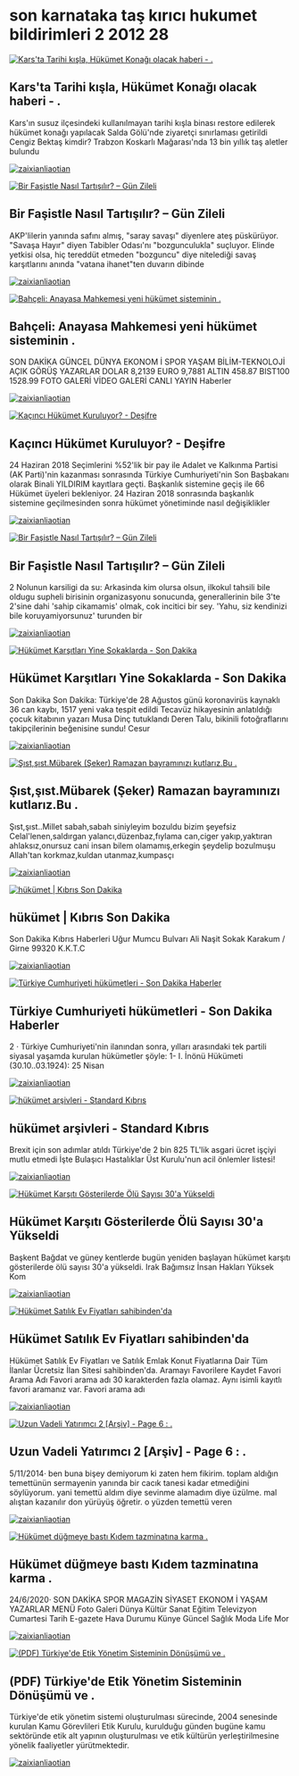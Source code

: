 # son karnataka taş kırıcı hukumet bildirimleri 2 2012 28
<a href="https://mnn.zoosnet.net/LR/Chatpre.aspx?id=MNN94995150&p=https://topgrinding.com/" target="_blank">![Kars'ta Tarihi kışla, Hükümet Konağı olacak haberi - .](https://github.com/technlg/images/blob/main/12.jpg)</a>
## Kars'ta Tarihi kışla, Hükümet Konağı olacak haberi - .
Kars'ın susuz ilçesindeki kullanılmayan tarihi kışla binası restore edilerek hükümet konağı yapılacak Salda Gölü'nde ziyaretçi sınırlaması getirildi Cengiz Bektaş kimdir? Trabzon Koskarlı Mağarası'nda 13 bin yıllık taş aletler bulundu
<a href="https://mnn.zoosnet.net/LR/Chatpre.aspx?id=MNN94995150&p=https://topgrinding.com/" target="_blank"><img src="https://github.com/technlg/images/raw/main/chat11.jpg" alt="zaixianliaotian"/></a><a href="//whatsapp.shibangsoft.com/WhatsApp.php" ><img src="https://github.com/technlg/images/raw/main/chat11.png" alt=""></a>
<a href="https://mnn.zoosnet.net/LR/Chatpre.aspx?id=MNN94995150&p=https://topgrinding.com/" target="_blank">![Bir Faşistle Nasıl Tartışılır? – Gün Zileli](https://github.com/technlg/images/blob/main/25.jpg)</a>
## Bir Faşistle Nasıl Tartışılır? – Gün Zileli
AKP'lilerin yanında safını almış, "saray savaşı" diyenlere ateş püskürüyor. "Savaşa Hayır" diyen Tabibler Odası'nı "bozgunculukla" suçluyor. Elinde yetkisi olsa, hiç tereddüt etmeden "bozguncu" diye nitelediği savaş karşıtlarını anında "vatana ihanet"ten duvarın dibinde 
<a href="https://mnn.zoosnet.net/LR/Chatpre.aspx?id=MNN94995150&p=https://topgrinding.com/" target="_blank"><img src="https://github.com/technlg/images/raw/main/chat11.jpg" alt="zaixianliaotian"/></a><a href="//whatsapp.shibangsoft.com/WhatsApp.php" ><img src="https://github.com/technlg/images/raw/main/chat11.png" alt=""></a>
<a href="https://mnn.zoosnet.net/LR/Chatpre.aspx?id=MNN94995150&p=https://topgrinding.com/" target="_blank">![Bahçeli: Anayasa Mahkemesi yeni hükümet sisteminin .](https://github.com/technlg/images/blob/main/56.jpg)</a>
## Bahçeli: Anayasa Mahkemesi yeni hükümet sisteminin .
SON DAKİKA GÜNCEL DÜNYA EKONOM İ SPOR YAŞAM BİLİM-TEKNOLOJİ AÇIK GÖRÜŞ YAZARLAR DOLAR 8,2139 EURO 9,7881 ALTIN 458.87 BIST100 1528.99 FOTO GALERİ VİDEO GALERİ CANLI YAYIN Haberler 
<a href="https://mnn.zoosnet.net/LR/Chatpre.aspx?id=MNN94995150&p=https://topgrinding.com/" target="_blank"><img src="https://github.com/technlg/images/raw/main/chat11.jpg" alt="zaixianliaotian"/></a><a href="//whatsapp.shibangsoft.com/WhatsApp.php" ><img src="https://github.com/technlg/images/raw/main/chat11.png" alt=""></a>
<a href="https://mnn.zoosnet.net/LR/Chatpre.aspx?id=MNN94995150&p=https://topgrinding.com/" target="_blank">![Kaçıncı Hükümet Kuruluyor? - Deşifre](https://github.com/technlg/images/blob/main/44.jpg)</a>
## Kaçıncı Hükümet Kuruluyor? - Deşifre
24 Haziran 2018 Seçimlerini %52'lik bir pay ile Adalet ve Kalkınma Partisi (AK Parti)'nin kazanması sonrasında Türkiye Cumhuriyeti'nin Son Başbakanı olarak Binali YILDIRIM kayıtlara geçti. Başkanlık sistemine geçiş ile 66 Hükümet üyeleri bekleniyor. 24 Haziran 2018 sonrasında başkanlık sistemine geçilmesinden sonra hükümet yönetiminde nasıl değişiklikler 
<a href="https://mnn.zoosnet.net/LR/Chatpre.aspx?id=MNN94995150&p=https://topgrinding.com/" target="_blank"><img src="https://github.com/technlg/images/raw/main/chat11.jpg" alt="zaixianliaotian"/></a><a href="//whatsapp.shibangsoft.com/WhatsApp.php" ><img src="https://github.com/technlg/images/raw/main/chat11.png" alt=""></a>
<a href="https://mnn.zoosnet.net/LR/Chatpre.aspx?id=MNN94995150&p=https://topgrinding.com/" target="_blank">![Bir Faşistle Nasıl Tartışılır? – Gün Zileli](https://github.com/technlg/images/blob/main/16.jpg)</a>
## Bir Faşistle Nasıl Tartışılır? – Gün Zileli
2 Nolunun karsiligi da su: Arkasinda kim olursa olsun, ilkokul tahsili bile oldugu supheli birisinin organizasyonu sonucunda, generallerinin bile 3'te 2'sine dahi 'sahip cikamamis' olmak, cok incitici bir sey. 'Yahu, siz kendinizi bile koruyamiyorsunuz' turunden bir
<a href="https://mnn.zoosnet.net/LR/Chatpre.aspx?id=MNN94995150&p=https://topgrinding.com/" target="_blank"><img src="https://github.com/technlg/images/raw/main/chat11.jpg" alt="zaixianliaotian"/></a><a href="//whatsapp.shibangsoft.com/WhatsApp.php" ><img src="https://github.com/technlg/images/raw/main/chat11.png" alt=""></a>
<a href="https://mnn.zoosnet.net/LR/Chatpre.aspx?id=MNN94995150&p=https://topgrinding.com/" target="_blank">![Hükümet Karşıtları Yine Sokaklarda - Son Dakika](https://github.com/technlg/images/blob/main/1.jpg)</a>
## Hükümet Karşıtları Yine Sokaklarda - Son Dakika
Son Dakika Son Dakika: Türkiye'de 28 Ağustos günü koronavirüs kaynaklı 36 can kaybı, 1517 yeni vaka tespit edildi Tecavüz hikayesinin anlatıldığı çocuk kitabının yazarı Musa Dinç tutuklandı Deren Talu, bikinili fotoğraflarını takipçilerinin beğenisine sundu! Cesur 
<a href="https://mnn.zoosnet.net/LR/Chatpre.aspx?id=MNN94995150&p=https://topgrinding.com/" target="_blank"><img src="https://github.com/technlg/images/raw/main/chat11.jpg" alt="zaixianliaotian"/></a><a href="//whatsapp.shibangsoft.com/WhatsApp.php" ><img src="https://github.com/technlg/images/raw/main/chat11.png" alt=""></a>
<a href="https://mnn.zoosnet.net/LR/Chatpre.aspx?id=MNN94995150&p=https://topgrinding.com/" target="_blank">![Şıst,şıst.Mübarek (Şeker) Ramazan bayramınızı kutlarız.Bu .](https://github.com/technlg/images/blob/main/4.jpg)</a>
## Şıst,şıst.Mübarek (Şeker) Ramazan bayramınızı kutlarız.Bu .
Şıst,şıst..Millet sabah,sabah siniyleyim bozuldu bizim şeyefsiz Celal'lenen,saldırgan yalancı,düzenbaz,fıylama can,ciger yakıp,yaktıran ahlaksız,onursuz cani insan bilem olamamış,erkegin şeydelip bozulmuşu Allah'tan korkmaz,kuldan utanmaz,kumpasçı
<a href="https://mnn.zoosnet.net/LR/Chatpre.aspx?id=MNN94995150&p=https://topgrinding.com/" target="_blank"><img src="https://github.com/technlg/images/raw/main/chat11.jpg" alt="zaixianliaotian"/></a><a href="//whatsapp.shibangsoft.com/WhatsApp.php" ><img src="https://github.com/technlg/images/raw/main/chat11.png" alt=""></a>
<a href="https://mnn.zoosnet.net/LR/Chatpre.aspx?id=MNN94995150&p=https://topgrinding.com/" target="_blank">![hükümet | Kıbrıs Son Dakika](https://github.com/technlg/images/blob/main/3.jpg)</a>
## hükümet | Kıbrıs Son Dakika
Son Dakika Kıbrıs Haberleri Uğur Mumcu Bulvarı Ali Naşit Sokak Karakum / Girne 99320 K.K.T.C
<a href="https://mnn.zoosnet.net/LR/Chatpre.aspx?id=MNN94995150&p=https://topgrinding.com/" target="_blank"><img src="https://github.com/technlg/images/raw/main/chat11.jpg" alt="zaixianliaotian"/></a><a href="//whatsapp.shibangsoft.com/WhatsApp.php" ><img src="https://github.com/technlg/images/raw/main/chat11.png" alt=""></a>
<a href="https://mnn.zoosnet.net/LR/Chatpre.aspx?id=MNN94995150&p=https://topgrinding.com/" target="_blank">![Türkiye Cumhuriyeti hükümetleri - Son Dakika Haberler](https://github.com/technlg/images/blob/main/22.jpg)</a>
## Türkiye Cumhuriyeti hükümetleri - Son Dakika Haberler
2 · Türkiye Cumhuriyeti'nin ilanından sonra, yılları arasındaki tek partili siyasal yaşamda kurulan hükümetler şöyle: 1- I. İnönü Hükümeti (30.10..03.1924): 25 Nisan 
<a href="https://mnn.zoosnet.net/LR/Chatpre.aspx?id=MNN94995150&p=https://topgrinding.com/" target="_blank"><img src="https://github.com/technlg/images/raw/main/chat11.jpg" alt="zaixianliaotian"/></a><a href="//whatsapp.shibangsoft.com/WhatsApp.php" ><img src="https://github.com/technlg/images/raw/main/chat11.png" alt=""></a>
<a href="https://mnn.zoosnet.net/LR/Chatpre.aspx?id=MNN94995150&p=https://topgrinding.com/" target="_blank">![hükümet arşivleri - Standard Kıbrıs](https://github.com/technlg/images/blob/main/58.jpg)</a>
## hükümet arşivleri - Standard Kıbrıs
Brexit için son adımlar atıldı Türkiye'de 2 bin 825 TL'lik asgari ücret işçiyi mutlu etmedi İşte Bulaşıcı Hastalıklar Üst Kurulu'nun acil önlemler listesi!
<a href="https://mnn.zoosnet.net/LR/Chatpre.aspx?id=MNN94995150&p=https://topgrinding.com/" target="_blank"><img src="https://github.com/technlg/images/raw/main/chat11.jpg" alt="zaixianliaotian"/></a><a href="//whatsapp.shibangsoft.com/WhatsApp.php" ><img src="https://github.com/technlg/images/raw/main/chat11.png" alt=""></a>
<a href="https://mnn.zoosnet.net/LR/Chatpre.aspx?id=MNN94995150&p=https://topgrinding.com/" target="_blank">![Hükümet Karşıtı Gösterilerde Ölü Sayısı 30'a Yükseldi](https://github.com/technlg/images/blob/main/64.jpg)</a>
## Hükümet Karşıtı Gösterilerde Ölü Sayısı 30'a Yükseldi
Başkent Bağdat ve güney kentlerde bugün yeniden başlayan hükümet karşıtı gösterilerde ölü sayısı 30'a yükseldi. Irak Bağımsız İnsan Hakları Yüksek Kom
<a href="https://mnn.zoosnet.net/LR/Chatpre.aspx?id=MNN94995150&p=https://topgrinding.com/" target="_blank"><img src="https://github.com/technlg/images/raw/main/chat11.jpg" alt="zaixianliaotian"/></a><a href="//whatsapp.shibangsoft.com/WhatsApp.php" ><img src="https://github.com/technlg/images/raw/main/chat11.png" alt=""></a>
<a href="https://mnn.zoosnet.net/LR/Chatpre.aspx?id=MNN94995150&p=https://topgrinding.com/" target="_blank">![Hükümet Satılık Ev Fiyatları sahibinden'da](https://github.com/technlg/images/blob/main/8.jpg)</a>
## Hükümet Satılık Ev Fiyatları sahibinden'da
Hükümet Satılık Ev Fiyatları ve Satılık Emlak Konut Fiyatlarına Dair Tüm İlanlar Ücretsiz İlan Sitesi sahibinden'da. Aramayı Favorilere Kaydet Favori Arama Adı Favori arama adı 30 karakterden fazla olamaz. Aynı isimli kayıtlı favori aramanız var. Favori arama adı
<a href="https://mnn.zoosnet.net/LR/Chatpre.aspx?id=MNN94995150&p=https://topgrinding.com/" target="_blank"><img src="https://github.com/technlg/images/raw/main/chat11.jpg" alt="zaixianliaotian"/></a><a href="//whatsapp.shibangsoft.com/WhatsApp.php" ><img src="https://github.com/technlg/images/raw/main/chat11.png" alt=""></a>
<a href="https://mnn.zoosnet.net/LR/Chatpre.aspx?id=MNN94995150&p=https://topgrinding.com/" target="_blank">![Uzun Vadeli Yatırımcı 2 [Arşiv] - Page 6 : .](https://github.com/technlg/images/blob/main/36.jpg)</a>
## Uzun Vadeli Yatırımcı 2 [Arşiv] - Page 6 : .
5/11/2014· ben buna bişey demiyorum ki zaten hem fikirim. toplam aldığın temettünün sermayenin yanında bir cacık tanesi kadar etmediğini söylüyorum. yani temettü aldım diye sevinme alamadım diye üzülme. mal alıştan kazanılır don yürüyüş öğretir. o yüzden temettü veren
<a href="https://mnn.zoosnet.net/LR/Chatpre.aspx?id=MNN94995150&p=https://topgrinding.com/" target="_blank"><img src="https://github.com/technlg/images/raw/main/chat11.jpg" alt="zaixianliaotian"/></a><a href="//whatsapp.shibangsoft.com/WhatsApp.php" ><img src="https://github.com/technlg/images/raw/main/chat11.png" alt=""></a>
<a href="https://mnn.zoosnet.net/LR/Chatpre.aspx?id=MNN94995150&p=https://topgrinding.com/" target="_blank">![Hükümet düğmeye bastı Kıdem tazminatına karma .](https://github.com/technlg/images/blob/main/22.jpg)</a>
## Hükümet düğmeye bastı Kıdem tazminatına karma .
24/6/2020· SON DAKİKA SPOR MAGAZİN SİYASET EKONOM İ YAŞAM YAZARLAR MENÜ Foto Galeri Dünya Kültür Sanat Eğitim Televizyon Cumartesi Tarih E-gazete Hava Durumu Künye Güncel Sağlık Moda Life Mor 
<a href="https://mnn.zoosnet.net/LR/Chatpre.aspx?id=MNN94995150&p=https://topgrinding.com/" target="_blank"><img src="https://github.com/technlg/images/raw/main/chat11.jpg" alt="zaixianliaotian"/></a><a href="//whatsapp.shibangsoft.com/WhatsApp.php" ><img src="https://github.com/technlg/images/raw/main/chat11.png" alt=""></a>
<a href="https://mnn.zoosnet.net/LR/Chatpre.aspx?id=MNN94995150&p=https://topgrinding.com/" target="_blank">![(PDF) Türkiye'de Etik Yönetim Sisteminin Dönüşümü ve .](https://github.com/technlg/images/blob/main/28.jpg)</a>
## (PDF) Türkiye'de Etik Yönetim Sisteminin Dönüşümü ve .
Türkiye'de etik yönetim sistemi oluşturulması sürecinde, 2004 senesinde kurulan Kamu Görevlileri Etik Kurulu, kurulduğu günden bugüne kamu sektöründe etik alt yapının oluşturulması ve etik kültürün yerleştirilmesine yönelik faaliyetler yürütmektedir.
<a href="https://mnn.zoosnet.net/LR/Chatpre.aspx?id=MNN94995150&p=https://topgrinding.com/" target="_blank"><img src="https://github.com/technlg/images/raw/main/chat11.jpg" alt="zaixianliaotian"/></a><a href="//whatsapp.shibangsoft.com/WhatsApp.php" ><img src="https://github.com/technlg/images/raw/main/chat11.png" alt=""></a>

